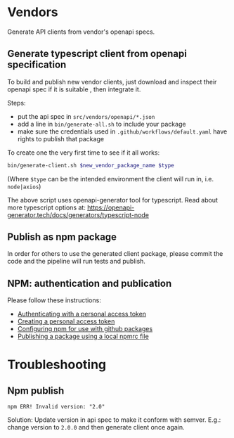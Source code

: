 # Vendors

Generate API clients from vendor's openapi specs.

## Generate typescript client from openapi specification

To build and publish new vendor clients, just download and inspect their openapi spec if it is suitable , then integrate it.

Steps:

- put the api spec in `src/vendors/openapi/*.json`
- add a line in `bin/generate-all.sh` to include your package
- make sure the credentials used in `.github/workflows/default.yaml` have rights to publish that package

To create one the very first time to see if it all works:

```bash
bin/generate-client.sh $new_vendor_package_name $type
```

(Where `$type` can be the intended environment the client will run in, i.e. `node|axios`)

The above script uses openapi-generator tool for typescript. Read about more typescript options at:
<https://openapi-generator.tech/docs/generators/typescript-node>

## Publish as npm package

In order for others to use the generated client package, please commit the code and the pipeline will run tests and publish.

## NPM: authentication and publication

Please follow these instructions:

- [Authenticating with a personal access token](https://help.github.com/en/packages/using-github-packages-with-your-projects-ecosystem/configuring-npm-for-use-with-github-packages#authenticating-with-a-personal-access-token)
- [Creating a personal access token](https://help.github.com/en/github/authenticating-to-github/creating-a-personal-access-token)
- [Configuring npm for use with github packages](https://help.github.com/en/packages/using-github-packages-with-your-projects-ecosystem/configuring-npm-for-use-with-github-packages)
- [Publishing a package using a local npmrc file](https://help.github.com/en/packages/using-github-packages-with-your-projects-ecosystem/configuring-npm-for-use-with-github-packages#publishing-a-package-using-a-local-npmrc-file)

# Troubleshooting

## Npm publish

```
npm ERR! Invalid version: "2.0"
```

Solution: Update version in api spec to make it conform with semver. E.g.: change version to `2.0.0` and then generate
client once again.
